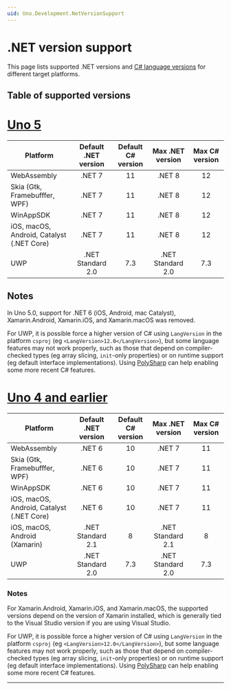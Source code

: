 ```yaml
---
uid: Uno.Development.NetVersionSupport
---
```


# .NET version support

This page lists supported .NET versions and [C# language versions](https://learn.microsoft.com/dotnet/csharp/language-reference/configure-language-version) for different target platforms.

## Table of supported versions

# [**Uno 5**](#tab/uno5)

| Platform                                   | Default .NET version | Default C# version |  Max .NET version | Max C# version |
|--------------------------------------------|:--------------------:|:------------------:|:-----------------:|:--------------:|
| WebAssembly                                | .NET 7               | 11                 | .NET 8            | 12             |
| Skia (Gtk, Framebufffer, WPF)              | .NET 7               | 11                 | .NET 8            | 12             |
| WinAppSDK                                  | .NET 7               | 11                 | .NET 8            | 12             |
| iOS, macOS, Android, Catalyst (.NET Core)  | .NET 7               | 11                 | .NET 8            | 12             |
| UWP                                        | .NET Standard 2.0    | 7.3                | .NET Standard 2.0 | 7.3            |

## Notes

In Uno 5.0, support for .NET 6 (iOS, Android, mac Catalyst), Xamarin.Android, Xamarin.iOS, and Xamarin.macOS was removed.

For UWP, it is possible force a higher version of C# using `LangVersion` in the platform `csproj` (eg `<LangVersion>12.0</LangVersion>`), but some language features may not work properly, such as those that depend on compiler-checked types (eg array slicing, `init`-only properties) or on runtime support (eg default interface implementations). Using [PolySharp](https://www.nuget.org/packages/PolySharp) can help enabling some more recent C# features.

# [**Uno 4 and earlier**](#tab/uno4-earlier)

| Platform                                   | Default .NET version | Default C# version |  Max .NET version | Max C# version |
|--------------------------------------------|:--------------------:|:------------------:|:-----------------:|:--------------:|
| WebAssembly                                | .NET 6               | 10                 | .NET 7            | 11             |
| Skia (Gtk, Framebufffer, WPF)              | .NET 6               | 10                 | .NET 7            | 11             |
| WinAppSDK                                  | .NET 6               | 10                 | .NET 7            | 11             |
| iOS, macOS, Android, Catalyst (.NET Core)  | .NET 6               | 10                 | .NET 7            | 11             |
| iOS, macOS, Android (Xamarin)              | .NET Standard 2.1    | 8                  | .NET Standard 2.1 | 8              |
| UWP                                        | .NET Standard 2.0    | 7.3                | .NET Standard 2.0 | 7.3            |

### Notes

For Xamarin.Android, Xamarin.iOS, and Xamarin.macOS, the supported versions depend on the version of Xamarin installed, which is generally tied to the Visual Studio version if you are using Visual Studio.

For UWP, it is possible force a higher version of C# using `LangVersion` in the platform `csproj` (eg `<LangVersion>12.0</LangVersion>`), but some language features may not work properly, such as those that depend on compiler-checked types (eg array slicing, `init`-only properties) or on runtime support (eg default interface implementations). Using [PolySharp](https://www.nuget.org/packages/PolySharp) can help enabling some more recent C# features.

***